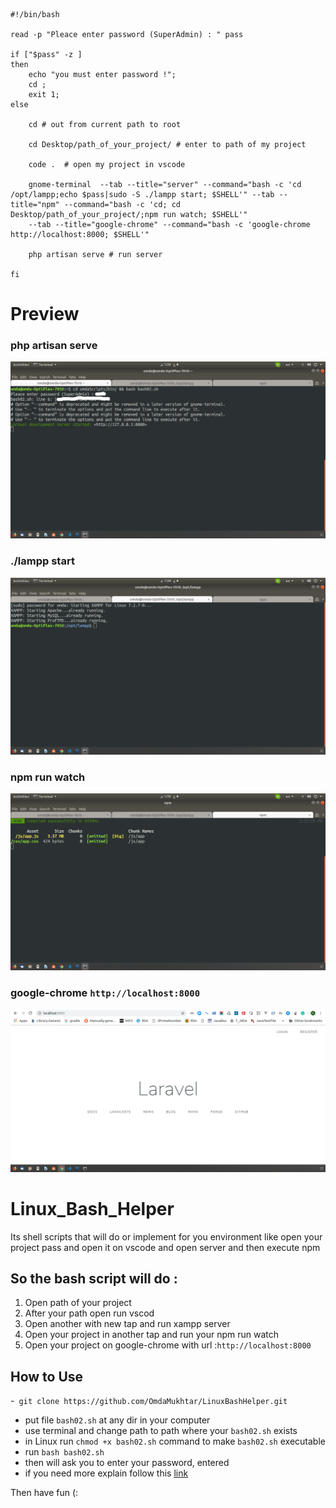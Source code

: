 ```shell-script
#!/bin/bash

read -p "Pleace enter password (SuperAdmin) : " pass

if ["$pass" -z ]
then 
	echo "you must enter password !";
	cd ;
	exit 1;
else	

	cd # out from current path to root

	cd Desktop/path_of_your_project/ # enter to path of my project

	code .  # open my project in vscode

	gnome-terminal	--tab --title="server" --command="bash -c 'cd /opt/lampp;echo $pass|sudo -S ./lampp start; $SHELL'" --tab --title="npm" --command="bash -c 'cd; cd Desktop/path_of_your_project/;npm run watch; $SHELL'"
	--tab --title="google-chrome" --command="bash -c 'google-chrome http://localhost:8000; $SHELL'"

	php artisan serve # run server

fi
```

# Preview
### php artisan serve
![alt text](https://raw.githubusercontent.com/OmdaMukhtar/LinuxBashHelper/master/img/php_artisan_serve.jpg)

### ./lampp start
![alt text](https://raw.githubusercontent.com/OmdaMukhtar/LinuxBashHelper/master/img/run_lampp.png)

### npm run watch
![alt text](https://raw.githubusercontent.com/OmdaMukhtar/LinuxBashHelper/master/img/run_npm.png)

### google-chrome `http://localhost:8000`
![alt text](https://raw.githubusercontent.com/OmdaMukhtar/LinuxBashHelper/master/img/google_chrome.png)



# Linux_Bash_Helper
  Its shell scripts that will do or implement for you environment like open your project pass and open it on vscode and open server and then execute npm

## So the bash script will do :
1. Open path of your project
2. After your path open run vscod
3. Open another with new tap and run xampp server
4. Open your project in another tap and run your npm run watch
5. Open your project on google-chrome with url :`http://localhost:8000`

## How to Use 
-``` git clone https://github.com/OmdaMukhtar/LinuxBashHelper.git```
- put file ```bash02.sh``` at any dir in your computer
- use terminal and change path to path where your ```bash02.sh``` exists
- in Linux run ```chmod +x bash02.sh``` command to make ```bash02.sh``` executable
- run ```bash bash02.sh```
- then will ask you to enter your password, entered
- if you need more explain follow this [link](https://medium.com/@abuoop123/how-to-use-shell-script-to-do-a-little-work-for-you-b79e7462d32e)

Then have fun (:
